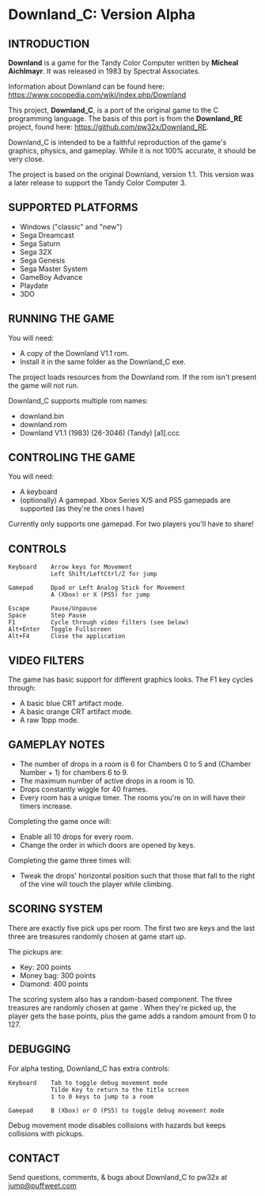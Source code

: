 # Downland_C: Version Alpha

## INTRODUCTION

**Downland** is a game for the Tandy Color Computer written by **Micheal Aichlmayr**. It was released in 1983 by Spectral Associates.

Information about Downland can be found here: https://www.cocopedia.com/wiki/index.php/Downland

This project, **Downland_C**, is a port of the original game to the C programming language. The basis of this port is from the **Downland_RE** project, found here: https://github.com/pw32x/Downland_RE.

Downland_C is intended to be a faithful reproduction of the game's graphics, physics, and gameplay. While it is not 100% accurate, it should be very close. 

The project is based on the original Downland, version 1.1. This version was a later release to support the Tandy Color Computer 3.

## SUPPORTED PLATFORMS

- Windows ("classic" and "new")
- Sega Dreamcast
- Sega Saturn
- Sega 32X
- Sega Genesis
- Sega Master System
- GameBoy Advance
- Playdate
- 3DO
  

## RUNNING THE GAME

You will need: 
- A copy of the Downland V1.1 rom.
- Install it in the same folder as the Downland_C exe.

The project loads resources from the Downland rom. If the rom isn't present the game will not run.

Downland_C supports multiple rom names:
- downland.bin
- downland.rom
- Downland V1.1 (1983) (26-3046) (Tandy) [a1].ccc


## CONTROLING THE GAME

You will need:
- A keyboard
- (optionally) A gamepad. Xbox Series X/S and PS5 gamepads are supported (as they're the ones I have)

Currently only supports one gamepad. For two players you'll have to share!


## CONTROLS
    
    Keyboard    Arrow keys for Movement
                Left Shift/LeftCtrl/Z for jump
    
    Gamepad     Dpad or Left Analog Stick for Movement
                A (Xbox) or X (PS5) for jump
                
    Escape      Pause/Unpause
    Space       Step Pause
    F1          Cycle through video filters (see below)
    Alt+Enter   Toggle Fullscreen
    Alt+F4      Close the application

## VIDEO FILTERS

The game has basic support for different graphics looks. 
The F1 key cycles through:
- A basic blue CRT artifact mode.
- A basic orange CRT artifact mode.
- A raw 1bpp mode.

## GAMEPLAY NOTES

- The number of drops in a room is 6 for Chambers 0 to 5 and (Chamber Number + 1) for chambers 6 to 9.
- The maximum number of active drops in a room is 10.
- Drops constantly wiggle for 40 frames.
- Every room has a unique timer. The rooms you're on in will have their timers increase.

Completing the game once will:
- Enable all 10 drops for every room.
- Change the order in which doors are opened by keys.

Completing the game three times will:
- Tweak the drops' horizontal position such that those that fall to the right of the vine will touch the player while climbing.


## SCORING SYSTEM

There are exactly five pick ups per room. 
The first two are keys and the last three are treasures randomly chosen at game start up.

The pickups are:
- Key:        200 points
- Money bag:  300 points
- Diamond:    400 points

The scoring system also has a random-based component. The three treasures are randomly chosen at game . When they're picked up, the player gets the base points, plus the game adds a random amount from 0 to 127. 

## DEBUGGING

For alpha testing, Downland_C has extra controls:
    
    Keyboard    Tab to toggle debug movement mode
                Tilde Key to return to the title screen
                1 to 0 keys to jump to a room
    
    Gamepad     B (Xbox) or O (PS5) to toggle debug movement mode
    
Debug movement mode disables collisions with hazards but keeps collisions with pickups. 

## CONTACT

Send questions, comments, & bugs about Downland_C to pw32x at jump@puffweet.com




